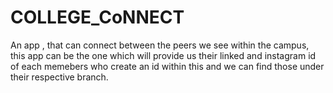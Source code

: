 # COLLEGE_CoNNECT
An app , that can connect between the peers we see within the campus, this app can be the one which will provide us their linked and instagram id of each memebers who create an id within this and we can find those under their respective branch.
